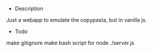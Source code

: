 * Description

Just a webapp to emulate the copypasta, but in vanilla js.

* Todo

make gitignore
make bash script for node ./server.js
